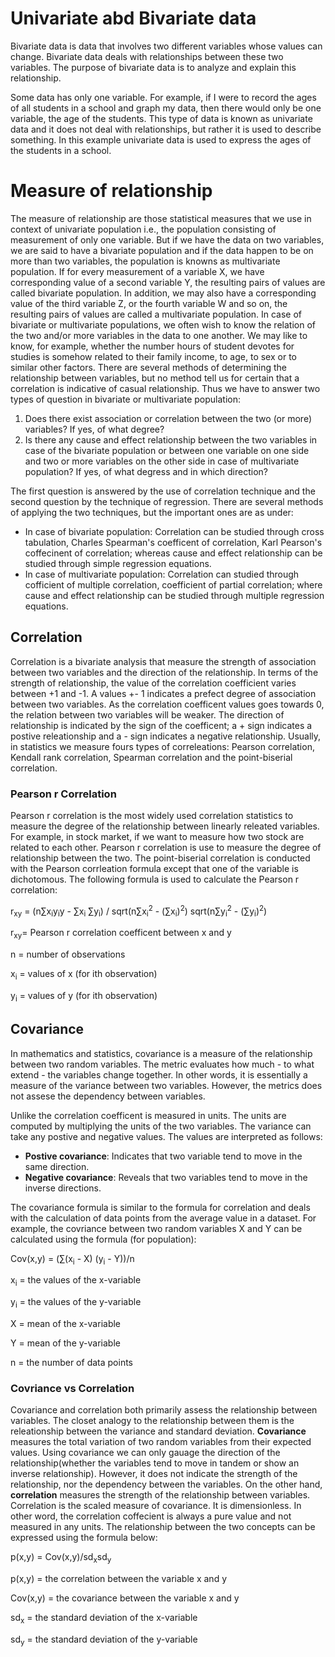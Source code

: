 # Univariate abd Bivariate data
Bivariate data is data that involves two different variables whose values can change. Bivariate data deals with relationships between these two variables. The purpose of bivariate data is to analyze and explain this relationship.

Some data has only one variable. For example, if I were to record the ages of all students in a school and graph my data, then there would only be one variable, the age of the students. This type of data is known as univariate data and it does not deal with relationships, but rather it is used to describe something. In this example univariate data is used to express the ages of the students in a school.

# Measure of relationship
The measure of relationship are those statistical measures that we use in context of univariate population i.e., the population consisting of measurement of only one variable. But if we have the data on two variables, we are said to have a bivariate population and if the data happen to be on more than two variables, the population is knowns as multivariate population. If for every measurement of a variable X, we have corresponding value of a second variable Y, the resulting pairs of values are called bivariate population. In addition, we may also have a corresponding value of the third variable Z, or the fourth variable W and so on, the resulting pairs of values are called a multivariate population. In case of bivariate or multivariate populations, we often wish to know the relation of the two and/or more variables in the data to one another. We may like to know, for example, whether the number hours of student devotes for studies is somehow related to their family income, to age, to sex or to similar other factors. There are several methods of determining the relationship between variables, but no method tell us for certain that a correlation is indicative of casual relationship. Thus we have to answer two types of question in bivariate or multivariate population:
1. Does there exist association or correlation between the two (or more) variables? If yes, of what degree?
2. Is there any cause and effect relationship between the two variables in case of the bivariate population or between one variable on one side and two or more variables on the other side in case of multivariate population? If yes, of what degress and in which direction?

The first question is answered by the use of correlation technique and the second question by the technique of regression. There are several methods of applying the two techniques, but the important ones are as under: 
- In case of bivariate population: Correlation can be studied through cross tabulation, Charles Spearman's coefficent of correlation, Karl Pearson's coffecinent of correlation; whereas cause and effect relationship can be studied through simple regression equations.
- In case of multivariate population: Correlation can studied through cofficient of multiple correlation, coefficient of partial correlation; where cause and effect relationship can be studied through multiple regression equations. 

## Correlation
Correlation is a bivariate analysis that measure the strength of association between two variables and the direction of the relationship. In terms of the strength of relationship, the value of the correlation coefficient varies between +1 and -1. A values +- 1 indicates a prefect degree of association between two variables. As the correlation coefficent values goes towards 0, the relation between two variables will be weaker. The direction of relationship is indicated by the sign of the coefficent; a + sign indicates a postive releationship and a - sign indicates a negative relationship. Usually, in statistics we measure fours types of correleations: Pearson correlation, Kendall rank correlation, Spearman correlation and the point-biserial correlation.
### Pearson r Correlation
Pearson r correlation is the most widely used correlation statistics to measure the degree of the relationship between linearly releated variables. For example, in stock market, if we want to measure how two stock are related to each other. Pearson r correlation is use to measure the degree of relationship between the two. The point-biserial correlation is conducted with the Pearson corrleation formula except that one of the variable is dichotomous. The following formula is used to calculate the Pearson r correlation: 

r<sub>xy</sub> = (n&#8721;x<sub>i</sub>y<sub>i</sub>y - &#8721;x<sub>i</sub> &#8721;y<sub>i</sub>) / sqrt(n&#8721;x<sub>i</sub><sup>2</sup> - (&#8721;x<sub>i</sub>)<sup>2</sup>) sqrt(n&#8721;y<sub>i</sub><sup>2</sup> - (&#8721;y<sub>i</sub>)<sup>2</sup>)


r<sub>xy</sub>= Pearson r correlation coefficent between x and y

n = number of observations

x<sub>i</sub> = values of x (for ith observation)

y<sub>i</sub> = values of y (for ith observation)


## Covariance
In mathematics and statistics, covariance is a measure of the relationship between two random variables. The metric evaluates how much - to what extend - the variables change together. In other words, it is essentially a measure of the variance between two variables. However, the metrics does not assese the dependency between variables.

Unlike the correlation coefficent is measured in units. The units are computed by multiplying the units of the two variables. The variance can take any postive and negative values. The values are interpreted as follows:
- **Postive covariance**: Indicates that two variable tend to move in the same direction.
- **Negative covariance**: Reveals that two variables tend to move in the inverse directions.

The covariance formula is similar to the formula for correlation and deals with the calculation of data points from the average value in a dataset. For example, the covriance between two random variables X and Y can be calculated using the formula (for population):

Cov(x,y) = (&#8721;(x<sub>i</sub> - X) (y<sub>i</sub> - Y))/n

x<sub>i</sub> = the values of the x-variable

y<sub>i</sub> = the values of the y-variable

X = mean of the x-variable

Y = mean of the y-variable

n = the number of data points

### Covriance vs Correlation
Covariance and correlation both primarily assess the relationship between variables. The closet analogy to the relationship between them is the releationship between the variance and standard deviation.
**Covariance** measures the total variation of two random variables from their expected values. Using covariance we can only gauage the direction of the relationship(whether the variables tend to move in tandem or show an inverse relationship). However, it does not indicate the strength of the relationship, nor the dependency between the variables.
On the other hand, **correlation** measures the strength of the relationship between variables. Correlation is the scaled measure of covariance. It is dimensionless. In other word, the correlation coffecient is always a pure value and not measured in any units.
The relationship between the two concepts can be expressed using the formula below:

p(x,y) = Cov(x,y)/sd<sub>x</sub>sd<sub>y</sub>

p(x,y) = the correlation between the variable x and y

Cov(x,y) = the covariance between the variable x and y

sd<sub>x</sub> = the standard deviation of the x-variable

sd<sub>y</sub> = the standard deviation of the y-variable
